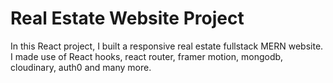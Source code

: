 # Real Estate Website Project

In this React project, I built a responsive real estate fullstack MERN website. I made use of React hooks, react router, framer motion, mongodb, cloudinary, auth0 and many more.
